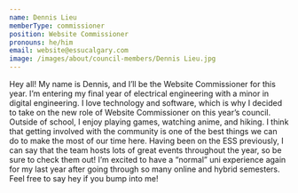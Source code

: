 ```yaml
---
name: Dennis Lieu
memberType: commissioner
position: Website Commissioner
pronouns: he/him
email: website@essucalgary.com
image: /images/about/council-members/Dennis Lieu.jpg
---
```


Hey all! My name is Dennis, and I’ll be the Website Commissioner for this year. I’m entering my final year of electrical engineering with a minor in digital engineering. I love technology and software, which is why I decided to take on the new role of Website Commissioner on this year’s council. Outside of school, I enjoy playing games, watching anime, and hiking. I think that getting involved with the community is one of the best things we can do to make the most of our time here. Having been on the ESS previously, I can say that the team hosts lots of great events throughout the year, so be sure to check them out! I’m excited to have a “normal” uni experience again for my last year after going through so many online and hybrid semesters. Feel free to say hey if you bump into me!
